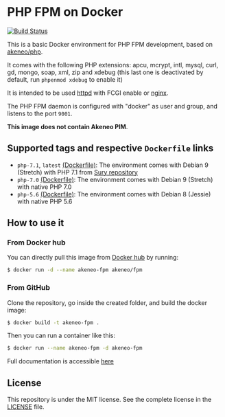 # PHP FPM on Docker

[![Build Status](https://travis-ci.org/akeneo/Dockerfiles.svg)](https://travis-ci.org/akeneo/Dockerfiles)

This is a basic Docker environment for PHP FPM development, based on [akeneo/php](https://hub.docker.com/r/akeneo/php).

It comes with the following PHP extensions: apcu, mcrypt, intl, mysql, curl, gd, mongo, soap, xml, zip and xdebug (this last one is deactivated by default, run `phpenmod xdebug` to enable it)

It is intended to be used [httpd](https://hub.docker.com/_/httpd) with FCGI enable or [nginx](https://hub.docker.com/_/nginx).

The PHP FPM daemon is configured with "docker" as user and group, and listens to the port `9001`.

**This image does not contain Akeneo PIM**.

## Supported tags and respective `Dockerfile` links

- `php-7.1`, `latest` [(Dockerfile)](https://github.com/akeneo/Dockerfiles/blob/master/fpm/Dockerfile): The environment comes with Debian 9 (Stretch) with PHP 7.1 from [Sury repository](https://deb.sury.org/)
- `php-7.0` [(Dockerfile)](https://github.com/akeneo/Dockerfiles/blob/master/fpm/7.0/Dockerfile): The environment comes with Debian 9 (Stretch) with native PHP 7.0
- `php-5.6` [(Dockerfile)](https://github.com/akeneo/Dockerfiles/blob/master/fpm/5.6/Dockerfile): The environment comes with Debian 8 (Jessie) with native PHP 5.6

## How to use it

### From Docker hub

You can directly pull this image from [Docker hub](https://hub.docker.com/r/akeneo/apache-php/) by running:

```bash
$ docker run -d --name akeneo-fpm akeneo/fpm
```

### From GitHub

Clone the repository, go inside the created folder, and build the docker image:

```bash
$ docker build -t akeneo-fpm .
```

Then you can run a container like this:

```bash
$ docker run --name akeneo-fpm -d akeneo-fpm
```

Full documentation is accessible [here](https://github.com/akeneo/Dockerfiles#how-to-use-these-images)

## License

This repository is under the MIT license. See the complete license in the [LICENSE](https://github.com/akeneo/Dockerfiles/blob/master/LICENSE) file.
